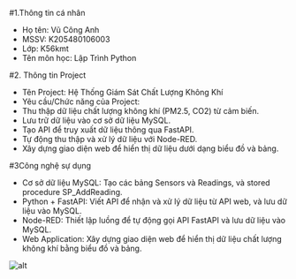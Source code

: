 #1.Thông tin cá nhân
- Họ tên: Vũ Công Anh
- MSSV: K205480106003
- Lớp: K56kmt
- Tên môn học: Lập Trình Python

 #2. Thông tin Project
- Tên Project: Hệ Thống Giám Sát Chất Lượng Không Khí
- Yêu cầu/Chức năng của Project:
- Thu thập dữ liệu chất lượng không khí (PM2.5, CO2) từ cảm biến.
- Lưu trữ dữ liệu vào cơ sở dữ liệu MySQL.
- Tạo API để truy xuất dữ liệu thông qua FastAPI.
- Tự động thu thập và xử lý dữ liệu với Node-RED.
- Xây dựng giao diện web để hiển thị dữ liệu dưới dạng biểu đồ và bảng.

#3Công nghệ sự dụng
- Cơ sở dữ liệu MySQL: Tạo các bảng Sensors và Readings, và stored procedure SP_AddReading.
- Python + FastAPI: Viết API để nhận và xử lý dữ liệu từ API web, và lưu dữ liệu vào MySQL.
- Node-RED: Thiết lập luồng để tự động gọi API FastAPI và lưu dữ liệu vào MySQL.
- Web Application: Xây dựng giao diện web để hiển thị dữ liệu chất lượng không khí bằng biểu đồ và bảng.
  
![alt](file:///C:/Users/chinh/Downloads/1.png)
